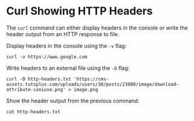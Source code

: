 # Curl Showing HTTP Headers

The `curl` command can either display headers in the console or write the header output from an HTTP response to file.

Display headers in the console using the `-v` flag:

```shell
curl -v https://www.google.com
```

Write headers to an external file using the `-D` flag:

```shell
curl -D http-headers.txt 'https://cms-assets.tutsplus.com/uploads/users/30/posts/23880/image/download-attribute-caniuse.png' > image.png
```

Show the header output from the previous command:

```
cat http-headers.txt
```
